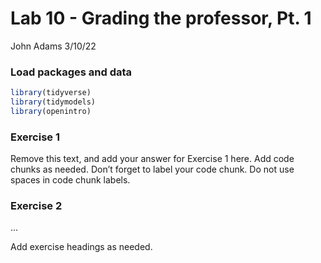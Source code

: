 Lab 10 - Grading the professor, Pt. 1
================
John Adams
3/10/22

### Load packages and data

``` r
library(tidyverse) 
library(tidymodels)
library(openintro)
```

### Exercise 1

Remove this text, and add your answer for Exercise 1 here. Add code
chunks as needed. Don’t forget to label your code chunk. Do not use
spaces in code chunk labels.

### Exercise 2

…

Add exercise headings as needed.
